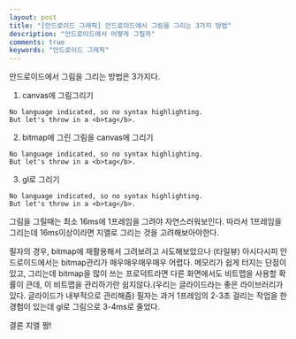 ```yaml
---
layout: post
title: "[안드로이드 그래픽] 안드로이드에서 그림을 그리는 3가지 방법"
description: "안드로이드에서 어떻게 그릴까"
comments: true
keywords: "안드로이드 그래픽"
---
```



안드로이드에서 그림을 그리는 방법은 3가지다.

1. canvas에 그림그리기
```
No language indicated, so no syntax highlighting.
But let's throw in a <b>tag</b>.
```
2. bitmap에 그린 그림을 canvas에 그리기
```
No language indicated, so no syntax highlighting.
But let's throw in a <b>tag</b>.
```
3. gl로 그리기
```
No language indicated, so no syntax highlighting.
But let's throw in a <b>tag</b>.
```

그림을 그릴때는 최소 16ms에 1프레임을 그려야 자연스러워보인다.
따라서 1프레임을 그리는데 16ms이상이라면 지엘로 그리는 것을 고려해보아야한다.

필자의 경우, bitmap에 재활용해서 그려보려고 시도해보았으나 (타일뷰)
아시다시피 안드로이드에서는 bitmap관리가 매우매우매우매우 어렵다.
메모리가 쉽게 터지는 단점이 있고, 그리는데 bitmap을 많이 쓰는 프로덕트라면
다른 화면에서도 비트맵을 사용할 확률이 큰데, 이 비트맵을 관리하기란 쉽지않다.(우리는 글라이드라는 좋은 라이브러리가 있다. 글라이드가 내부적으로 관리해줌)
필자는 과거 1프레임의 2-3초 걸리는 작업을 한 경험이 있는데
gl로 그림으로 3-4ms로 줄었다.

결론 지엘 짱!
